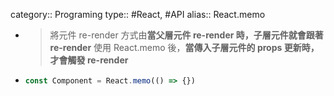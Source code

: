 category:: Programing
type:: #React, #API
alias:: React.memo

- > 將元件 re-render 方式由**當父層元件 re-render 時，子層元件就會跟著 re-render**
  > 使用 React.memo 後，**當傳入子層元件的 props 更新時，才會觸發 re-render**
- ```typescript
  const Component = React.memo(() => {})
  ```